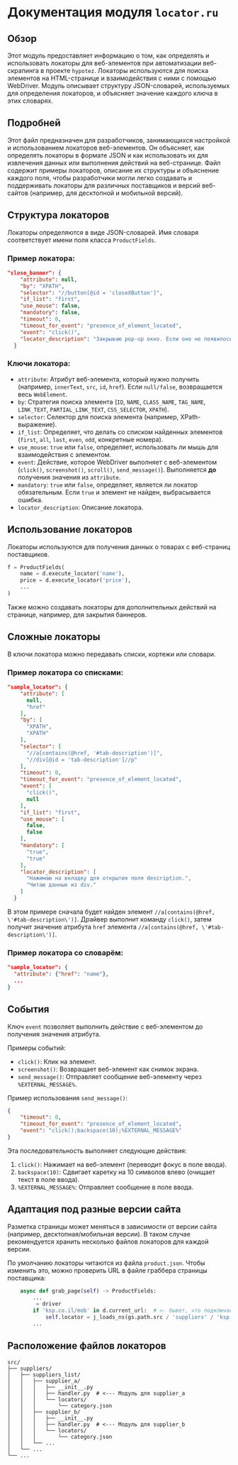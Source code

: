 # Документация модуля `locator.ru`

## Обзор

Этот модуль предоставляет информацию о том, как определять и использовать локаторы для веб-элементов при автоматизации веб-скрапинга в проекте `hypotez`. Локаторы используются для поиска элементов на HTML-странице и взаимодействия с ними с помощью WebDriver. Модуль описывает структуру JSON-словарей, используемых для определения локаторов, и объясняет значение каждого ключа в этих словарях.

## Подробней

Этот файл предназначен для разработчиков, занимающихся настройкой и использованием локаторов веб-элементов. Он объясняет, как определять локаторы в формате JSON и как использовать их для извлечения данных или выполнения действий на веб-странице. Файл содержит примеры локаторов, описание их структуры и объяснение каждого поля, чтобы разработчики могли легко создавать и поддерживать локаторы для различных поставщиков и версий веб-сайтов (например, для десктопной и мобильной версий).

## Структура локаторов

Локаторы определяются в виде JSON-словарей. Имя словаря соответствует имени поля класса `ProductFields`.

### Пример локатора:

```json
"close_banner": {
    "attribute": null,
    "by": "XPATH",
    "selector": "//button[@id = 'closeXButton']",
    "if_list": "first",
    "use_mouse": false,
    "mandatory": false,
    "timeout": 0,
    "timeout_for_event": "presence_of_element_located",
    "event": "click()",
    "locator_description": "Закрываю pop-up окно. Если оно не появилось — не страшно (`mandatory`: `false`)."
  }
```

### Ключи локатора:

- `attribute`: Атрибут веб-элемента, который нужно получить (например, `innerText`, `src`, `id`, `href`). Если `null/false`, возвращается весь `WebElement`.
- `by`: Стратегия поиска элемента (`ID`, `NAME`, `CLASS_NAME`, `TAG_NAME`, `LINK_TEXT`, `PARTIAL_LINK_TEXT`, `CSS_SELECTOR`, `XPATH`).
- `selector`: Селектор для поиска элемента (например, XPath-выражение).
- `if_list`: Определяет, что делать со списком найденных элементов (`first`, `all`, `last`, `even`, `odd`, конкретные номера).
- `use_mouse`: `true` или `false`, определяет, использовать ли мышь для взаимодействия с элементом.
- `event`: Действие, которое WebDriver выполняет с веб-элементом (`click()`, `screenshot()`, `scroll()`, `send_message()`). Выполняется **до** получения значения из `attribute`.
- `mandatory`: `true` или `false`, определяет, является ли локатор обязательным. Если `true` и элемент не найден, выбрасывается ошибка.
- `locator_description`: Описание локатора.

## Использование локаторов

Локаторы используются для получения данных о товарах с веб-страниц поставщиков.

```python
f = ProductFields(
    name = d.execute_locator('name'),
    price = d.execute_locator('price'),
    ...
)
```

Также можно создавать локаторы для дополнительных действий на странице, например, для закрытия баннеров.

## Сложные локаторы

В ключи локатора можно передавать списки, кортежи или словари.

### Пример локатора со списками:

```json
"sample_locator": {
    "attribute": [
      null,
      "href"
    ],
    "by": [
      "XPATH",
      "XPATH"
    ],
    "selector": [
      "//a[contains(@href, '#tab-description')]",
      "//div[@id = 'tab-description']//p"
    ],
    "timeout": 0,
    "timeout_for_event": "presence_of_element_located",
    "event": [
      "click()",
      null
    ],
    "if_list": "first",
    "use_mouse": [
      false,
      false
    ],
    "mandatory": [
      "true",
      "true"
    ],
    "locator_description": [
      "Нажимаю на вкладку для открытия поля description.",
      "Читаю данные из div."
    ]
  }
```

В этом примере сначала будет найден элемент `//a[contains(@href, \'#tab-description\')]`.
Драйвер выполнит команду `click()`, затем получит значение атрибута `href` элемента `//a[contains(@href, \'#tab-description\')]`.

### Пример локатора со словарём:

```json
"sample_locator": {
  "attribute": {"href": "name"},
  ...
}
```

## События

Ключ `event` позволяет выполнить действие с веб-элементом до получения значения атрибута.

Примеры событий:

- `click()`: Клик на элемент.
- `screenshot()`: Возвращает веб-элемент как снимок экрана.
- `send_message()`: Отправляет сообщение веб-элементу через `%EXTERNAL_MESSAGE%`.

Пример использования `send_message()`:

```json
{
    "timeout": 0,
    "timeout_for_event": "presence_of_element_located",
    "event": "click();backspace(10);%EXTERNAL_MESSAGE%"
}
```

Эта последовательность выполняет следующие действия:

1. `click()`: Нажимает на веб-элемент (переводит фокус в поле ввода).
2. `backspace(10)`: Сдвигает каретку на 10 символов влево (очищает текст в поле ввода).
3. `%EXTERNAL_MESSAGE%`: Отправляет сообщение в поле ввода.

## Адаптация под разные версии сайта

Разметка страницы может меняться в зависимости от версии сайта (например, десктопная/мобильная версии). В таком случае рекомендуется хранить несколько файлов локаторов для каждой версии.

По умолчанию локаторы читаются из файла `product.json`. Чтобы изменить это, можно проверить URL в файле граббера страницы поставщика:

```python
    async def grab_page(self) -> ProductFields:
        ...
         = driver
        if 'ksp.co.il/mob' in d.current_url:  # <- бывет, что подключается к мобильной версии сайта
            self.locator = j_loads_ns(gs.path.src / 'suppliers' / 'ksp' / 'locators' / 'product_mobile_site.json')
        ...
```

## Расположение файлов локаторов

```text
src/
├── suppliers/
│   ├── suppliers_list/
│   │   ├── supplier_a/
│   │   │   ├── __init__.py
│   │   │   ├── handler.py  # <--- Модуль для supplier_a
│   │   │   └── locators/
│   │   │       └── category.json
│   │   ├── supplier_b/
│   │   │   ├── __init__.py
│   │   │   ├── handler.py  # <--- Модуль для supplier_b
│   │   │   └── locators/
│   │   │       └── category.json
│   │   └── ...
│   └── ...
└── ...
